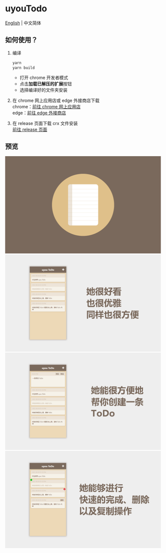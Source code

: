 # uyouTodo
 
[English](https://github.com/tonylu110/uyouTodo) | 中文简体

## 如何使用？

1. 编译
    ``` 
    yarn
    yarn build
    ```
    * 打开 chrome 开发者模式
    * 点击**加载已解压的扩展**按钮
    * 选择编译好的文件夹安装
    
2. 在 chrome 网上应用店或 edge 外接商店下载\
   chrome：[前往 chrome 网上应用店](https://chrome.google.com/webstore/detail/uyou-todo/ejlgjpkidfhbglcliliiolhhjanipojk?hl=zh-CN&authuser=0)\
   edge：[前往 edge 外接商店](https://microsoftedge.microsoft.com/addons/detail/uyou-todo/efmogbhijocfeiaflifgjjkmfhjoplnp)

3. 在 release 页面下载 crx 文件安装\
   [前往 release 页面](https://github.com/tonylu110/uyouTodo/releases)

## 预览
![](../../demo/demo1.png)
![](../../demo/zh_cn/demo2.png)
![](../../demo/zh_cn/demo3.png)
![](../../demo/zh_cn/demo4.png)